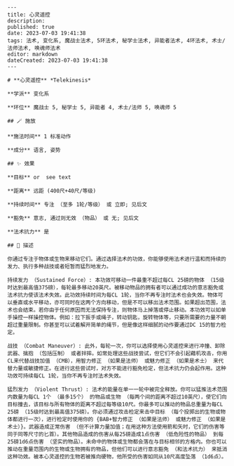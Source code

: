 
    ---
    title: 心灵遥控
    description: 
    published: true
    date: 2023-07-03 19:41:38
    tags: 法术, 变化系, 魔战士法术, 5环法术, 秘学士法术, 异能者法术, 4环法术, 术士/法师法术, 唤魂师法术
    editor: markdown
    dateCreated: 2023-07-03 19:41:38
    ---

    # **心灵遥控** *Telekinesis*

    **学派** 变化系 

    **环位** 魔战士 5, 秘学士 5, 异能者 4, 术士/法师 5, 唤魂师 5

    ## 🪄 施放

    **施法时间** 1 标准动作

    **成分** 语言, 姿势

    ## ✨ 效果 

    **目标** or  see text 

    **距离** 远距 (400尺+40尺/等级)  

    **持续时间** 专注 （至多 1轮/等级） 或 立即; 见后文 

    **豁免** 意志, 通过则无效 （物品） 或 无; 见后文

    **法术抗力** 是

    ## 📖 描述

    你通过专注于物体或生物来移动它们。通过选择法术的功效，你能够使用法术进行温和而持续的发力、执行多种战技或者短暂而猛烈地发力。

    持续发力 （Sustained Force）: 本功效可移动一件最重不超过每CL 25磅的物体 （15级时达到最高值375磅），每轮最多移动20英尺。被移动物品的拥有者可以通过成功的意志豁免或法术抗力使该法术失效。此功效持续时间为每CL 1轮，当你不再专注时法术也会失效。物体可以垂直或水平移动，亦可同时在这两个方向移动，但是不可以移出法术范围。如果超出范围，法术也会结束。若你由于任何原因而无法保持专注，则物体马上掉落或停止移动。本功效可以如单手操控一样操控物体。例如：拉下扳手或绳子，转动钥匙，旋转物体等，只要所需要的力量不朝超过重量限制。你甚至可以试着解开简单的绳节，但是像这样细腻的动作要通过DC 15的智力检定。

    战技 （Combat Maneuver）: 此外，每轮一次，你可以选择使用心灵遥控来进行冲撞、卸除武器、擒抱 （包括压制） 或者拌摔。如常处理这些战技尝试，但它们不会引起藉机攻击，你用CL来代替战技加值 （CMB），用智力修正 （如果是法师） 或魅力修正 （如果是术士） 来代替力量或敏捷修正。在进行这些尝试时，对方不能进行豁免检定，但法术抗力仍会起作用。这种功效可持续每CL 1轮，当你不再专注时法术失效。

    猛烈发力 （Violent Thrust）: 法术的能量在单一一轮中被完全释放。你可以猛推法术范围内数量为每CL 1个 （最多15个） 的物品或生物 （每两个间的距离不超过10英尺），使它们向目标撞去，该目标与所有物体的距离不超过每等级10尺。你最多可以推动的物品总重量为每CL 25磅 （15级时达到最高值375磅）。你必须通过攻击检定来击中目标 （每个投掷出的生物或物体都进行一次），进行检定时使用你的 {BAB+智力修正 （如果是法师） 或魅力修正 （如果是术士）}。武器造成正常伤害 （但不计算力量加值；在用这种方法使用箭和矢时，它们的伤害等同于同等尺寸的匕首）。其他物品造成的伤害从每25磅造成1点伤害 （低危险性的物品） 到每25磅1d6点伤害 （坚实的物品）。未命中的物体或生物都会落在与目标相邻的方格内。你也可以推动在重量范围内的生物或生物拥有的物品，但他们可以进行意志豁免 （和法术抗力） 来抵消这种功效。被本心灵遥控的生物若被推向硬物，他所受的伤害如同从10尺高度坠落 （1d6点）。
    